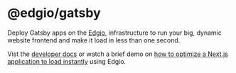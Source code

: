 # @edgio/gatsby

Deploy Gatsby apps on the [Edgio](https://edgio.co), infrastructure to run your big, dynamic website frontend and make it load in less than one second.

Vist the [developer docs](https://docs.edg.io) or watch a brief demo on [how to optimize a Next.js application to load instantly](https://www.youtube.com/watch?v=zJZohikYq9M?utm_source=npm) using Edgio.
